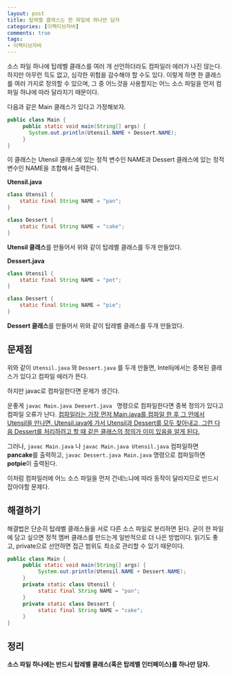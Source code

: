 ```yaml
---
layout: post
title: 탑레벨 클래스는 한 파일에 하나만 담자
categories: [이펙티브자바]
comments: true 
tags:
- 이펙티브자바
---
```


소스 파일 하나에 탑레벨 클래스를 여러 개 선언하더라도 컴파일러 에러가 나진 않는다. 하지만 아무런 득도 없고, 심각한 위험을 감수해야 할 수도 있다. 이렇게 하면 한 클래스를 여러 가지로 정의할 수 있으며, 그 중 어느것을 사용할지는 어느 소스 파일을 먼저 컴파일 하냐에 따라 달라지기 때문이다.

다음과 같은 Main 클래스가 있다고 가정해보자.

```java
public class Main {
     public static void main(String[] args) {
       System.out.println(Utensil.NAME + Dessert.NAME);
     }
}
```

이 클래스는 Utensil 클래스에 있는 정적 변수인 NAME과 Dessert 클래스에 있는 정적 변수인 NAME을 조합해서 출력한다.

**Utensil.java**

```java
class Utensil {
    static final String NAME = "pan";
}

class Dessert {
    static final String NAME = "cake";
}
```

**Utensil 클래스**를 만들어서 위와 같이 탑레벨 클래스를 두개 만들었다.



**Dessert.java**

```java
class Utensil {
    static final String NAME = "pot";
}

class Dessert {
    static final String NAME = "pie";
}
```

**Dessert 클래스**를 만들어서 위와 같이 탑레벨 클래스를 두개 만들었다.



## 문제점

위와 같이 `Utensil.java` 와  `Dessert.java` 를 두개 만들면, Intellij에서는 중복된 클래스가 있다고 컴파일 에러가 뜬다.

하지만 javac로 컴파일한다면 문제가 생긴다.

운좋게 `javac Main.java Deesert.java `  명령으로 컴파일한다면 중복 정의가 있다고 컴파일 오류가 난다. <u>컴파일러는 가장 먼저 Main.java를 컴파일 한 후 그 안에서 Utensil을 만나면, Utensil.java에 가서 Utensil과 Dessert를 모두 찾아내고, 그런 다음 Dessert를 처리하려고 할 때 같은 클래스의 정의가 이미 있음을 알게 된다.</u>

그러나, `javac Main.java` 나 `javac Main.java Utensil.java` 컴파일하면 **pancake**를 출력하고, `javac Dessert.java Main.java` 명령으로 컴파일하면 **potpie**이 출력된다. 

이처럼 컴파일러에 어느 소스 파일을 먼저 건네느냐에 따라 동작이 달라지므로 반드시 잡아야할 문제다.

## 해결하기

해결법은 단순히 탑레벨 클래스들을 서로 다른 소스 파일로 분리하면 된다. 굳이 한 파일에 담고 싶으면 정적 멤버 클래스를 만드는게 일반적으로 더 나은 방법이다. 읽기도 좋고, private으로 선언하면 접근 범위도 최소로 관리할 수 있기 때문이다.

```java
public class Main {
     public static void main(String[] args) {
          System.out.println(Utensil.NAME + Dessert.NAME);
     }
     private static class Utensil {
          static final String NAME = "pan";
     }
     private static class Dessert {
          static final String NAME = "cake";
     }     
}
```

## 정리

**소스 파일 하나에는 반드시 탑레벨 클래스(혹은 탑레벨 인터페이스)를 하나만 담자.** 